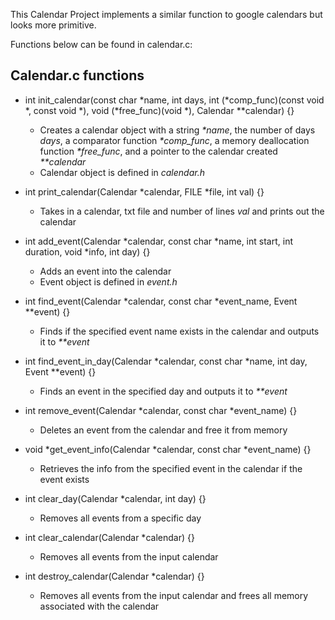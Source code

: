 This Calendar Project implements a similar function to google calendars but looks more primitive. 

Functions below can be found in calendar.c:

## Calendar.c functions

- int init_calendar(const char *name, int days, int (*comp_func)(const void *, const void *), void (*free_func)(void *), Calendar **calendar) {}
  - Creates a calendar object with a string *\*name*, the number of days *days*, a comparator function *\*comp_func*, a memory deallocation function *\*free_func*, and a pointer to the calendar created *\*\*calendar*
  - Calendar object is defined in *calendar.h*

- int print_calendar(Calendar *calendar, FILE *file, int val) {}
  - Takes in a calendar, txt file and number of lines *val* and prints out the calendar

- int add_event(Calendar *calendar, const char *name, int start, int duration, void *info, int day) {}
  - Adds an event into the calendar
  - Event object is defined in *event.h*

- int find_event(Calendar *calendar, const char *event_name, Event **event) {}
  - Finds if the specified event name exists in the calendar and outputs it to *\*\*event*

- int find_event_in_day(Calendar *calendar, const char *name, int day, Event **event) {}
  - Finds an event in the specified day and outputs it to *\*\*event*

- int remove_event(Calendar *calendar, const char *event_name) {}
  - Deletes an event from the calendar and free it from memory

- void *get_event_info(Calendar *calendar, const char *event_name) {}
  - Retrieves the info from the specified event in the calendar if the event exists

- int clear_day(Calendar *calendar, int day) {}
  - Removes all events from a specific day

- int clear_calendar(Calendar *calendar) {}
  - Removes all events from the input calendar

- int destroy_calendar(Calendar *calendar) {}
  - Removes all events from the input calendar and frees all memory associated with the calendar
